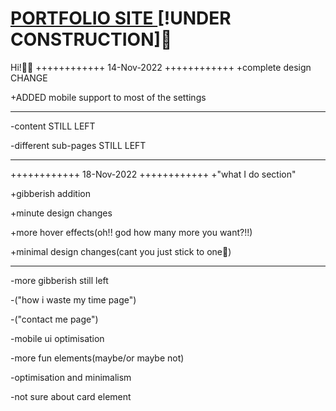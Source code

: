 <H1><a href="https://aadit-garg.github.io">PORTFOLIO SITE </a>[!UNDER CONSTRUCTION]🚧</H1>

Hi!🚀🚀
++++++++++++
14-Nov-2022
++++++++++++
+complete design CHANGE

+ADDED mobile support to most of the settings

_______________________________________________________

-content STILL LEFT

-different sub-pages STILL LEFT
_______________________________________________________
++++++++++++
18-Nov-2022
++++++++++++
+"what I do section"

+gibberish addition

+minute design changes

+more hover effects(oh!! god how many more you want?!!)

+minimal design changes(cant you just stick to one🤨)

________________________________________________________

-more gibberish still left

-("how i waste my time page")

-("contact me page")

-mobile ui optimisation

-more fun elements(maybe/or maybe not)

-optimisation and minimalism

-not sure about card element
